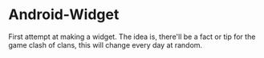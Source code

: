 # Android-Widget
First attempt at making a widget.
The idea is, there'll be a fact or tip for the game clash of clans, this will change every day at random.